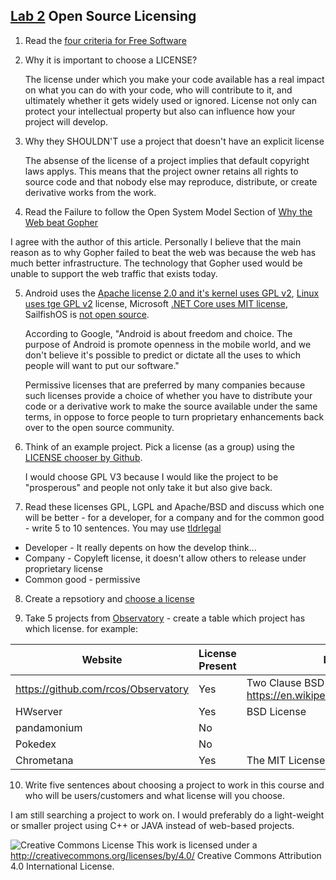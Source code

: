 ## [Lab 2](http://rcos.github.io/CSCI2963-01/?content=labs&mode=details&page=Labs%2FLab2.Md&sha=45d6ca4daf2d73185688b0020aff625738f732c8) Open Source Licensing


1. Read the [four criteria for Free Software](http://www.gnu.org/philosophy/free-sw.html)

2.  Why it is important to choose a LICENSE?

     The license under which you make your code available has a real impact on what you can do with your code, who will contribute to it, and ultimately whether it gets widely used or ignored. License not only can protect your intellectual property but also can influence how your project will develop.

3.  Why they SHOULDN'T use a project that doesn't have an explicit license 

    The absense of the license of a project implies that default copyright laws applys. This means that the project owner retains all rights to source code and that nobody else may reproduce, distribute, or create derivative works from the work.

4. Read the Failure to follow the Open System Model Section of [Why the Web beat Gopher](http://ils.unc.edu/callee/gopherpaper.htm#explain) 

I agree with the author of this article. Personally I believe that the main reason as to why Gopher failed to beat the web was because the web has much better infrastructure. The technology that Gopher used would be unable to support the web traffic that exists today.

5.  Android uses the [Apache license 2.0 and it's kernel uses GPL v2](https://en.wikipedia.org/wiki/Android_(operating_system)), [Linux uses tge  GPL v2](https://en.wikipedia.org/wiki/Linux ) license, 
Microsoft [.NET Core uses MIT license]( https://github.com/dotnet/coreclr ), SailfishOS is [not open source]( https://en.wikipedia.org/wiki/Sailfish_OS ).  
    
    According to Google, "Android is about freedom and choice. The purpose of Android is promote openness in the mobile world, and we don't believe it's possible to predict or dictate all the uses to which people will want to put our software."
    
    Permissive licenses that are preferred by many companies because such licenses provide a choice of whether you have to distribute your code or a derivative work to make the source available under the same terms, in oppose to force people to turn proprietary enhancements back over to the open source community.

6.  Think of an example project. Pick a license (as a group) using the [LICENSE chooser by Github](http://choosealicense.com/).

    I would choose GPL V3 because I would like the project to be "prosperous" and people not only take it but also give back.


7.  Read these licenses  GPL, LGPL and Apache/BSD and discuss which one will be better - for a developer, for a company and for the common good - write 5 to 10 sentences. You may use [tldrlegal](https://tldrlegal.com/license/)
- Developer - It really depents on how the develop think...
- Company - Copyleft license, it doesn't allow others to release under proprietary license
- Common good - permissive

8.  Create a repsotiory and [choose a license](https://github.com/blog/1530-choosing-an-open-source-license)

9.  Take 5 projects from [Observatory](http://rcos.io) - create a table which project has which license. for example:

|Website | License Present | License|
|---------|----------|-------|
|https://github.com/rcos/Observatory | Yes | Two Clause BSD License https://en.wikipedia.org/wiki/ISC_license|
|HWserver|Yes|BSD License|
|pandamonium|No||
|Pokedex|No||
|Chrometana|Yes|The MIT License|

10. Write five sentences about choosing a project to work in this course and who will be users/customers and what license will you choose. 

I am still searching a project to work on. I would  preferably do a light-weight or smaller project using C++ or JAVA instead of web-based projects.


![Creative Commons License](https://i.creativecommons.org/l/by/4.0/88x31.png) This work is licensed under a http://creativecommons.org/licenses/by/4.0/ Creative Commons Attribution 4.0 International License.
